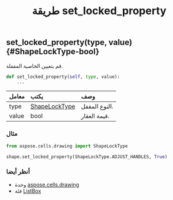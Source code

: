 ﻿---
title: طريقة set_locked_property
second_title: Aspose.Cells for Python via .NET API المراجع
description:
type: docs
weight: 210
url: /ar/python-net/aspose.cells.drawing/listbox/set_locked_property/
is_root: false
---
##  set_locked_property(type, value) {#ShapeLockType-bool}
قم بتعيين الخاصية المقفلة.



```python
def set_locked_property(self, type, value):
    ...
```


| معامل| يكتب| وصف|
| :- | :- | :- |
| type | [ShapeLockType](/cells/ar/python-net/aspose.cells.drawing/shapelocktype) | النوع المقفل.|
| value | bool | قيمة العقار.|

###  مثال

```python
from aspose.cells.drawing import ShapeLockType

shape.set_locked_property(ShapeLockType.ADJUST_HANDLES, True)

```



###  أنظر أيضا
* وحدة [aspose.cells.drawing](../../)
* فئة [ListBox](/cells/ar/python-net/aspose.cells.drawing/listbox)
